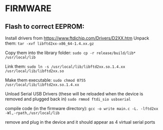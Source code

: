 # FIRMWARE

## Flash to correct EEPROM:
Install drivers from https://www.ftdichip.com/Drivers/D2XX.htm 
Unpack them:
```tar -xvf libftd2xx-x86_64-1.4.xx.gz```


Copy them into the library folder:
```sudo cp -r release/build/lib* /usr/local/lib```


Link them:
```sudo ln -s /usr/local/lib/libftd2xx.so.1.4.xx /usr/local/lib/libftd2xx.so```


Make them executable:
```sudo chmod 0755 /usr/local/lib/libftd2xx.so.1.4.xx```


Unload Serial USB Drivers (these will be reloaded when the device is removed and plugged back in)
```sudo rmmod ftdi_sio usbserial ```


compile code (in the firmware directory):
```gcc -o write main.c -L. -lftd2xx -Wl,-rpath,/usr/local/lib```


remove and plug in the device and it should appear as 4 virtual serial ports
